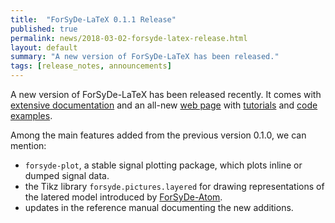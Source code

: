 ```yaml
---
title:  "ForSyDe-LaTeX 0.1.1 Release"
published: true
permalink: news/2018-03-02-forsyde-latex-release.html
layout: default
summary: "A new version of ForSyDe-LaTeX has been released."
tags: [release_notes, announcements]
---
```


A new version of ForSyDe-LaTeX has been released recently. It comes with [extensive documentation](https://forsyde.github.io/forsyde-latex/assets/pdf/refman.pdf) and an all-new [web page](https://forsyde.github.io/forsyde-latex/) with [tutorials](https://forsyde.github.io/forsyde-latex/#getting-started) and [code examples](https://forsyde.github.io/forsyde-latex/#examples).

Among the main features added from the previous version 0.1.0, we can mention:

* `forsyde-plot`, a stable signal plotting package, which plots inline or dumped signal data.
* the Tikz library `forsyde.pictures.layered` for drawing representations of the latered model introduced by [ForSyDe-Atom](https://github.com/forsyde/forsyde-atom).
* updates in the reference manual documenting the new additions.
